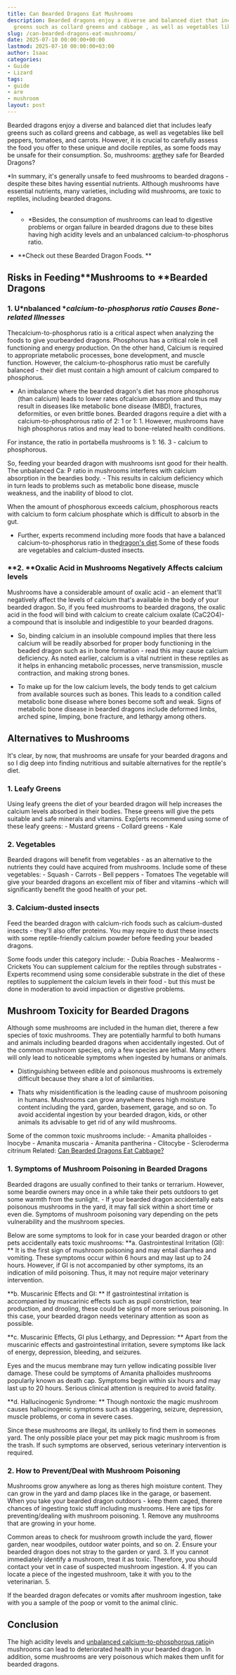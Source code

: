 ```yaml
---
title: Can Bearded Dragons Eat Mushrooms
description: Bearded dragons enjoy a diverse and balanced diet that includes leafy
  greens such as collard greens and cabbage , as well as vegetables like bell peppers,...
slug: /can-bearded-dragons-eat-mushrooms/
date: 2025-07-10 00:00:00+00:00
lastmod: 2025-07-10 00:00:00+03:00
author: Isaac
categories:
- Guide
- Lizard
tags:
- guide
- are
- mushroom
layout: post
---
```

Bearded dragons enjoy a diverse and balanced diet that includes leafy greens such as collard greens and cabbage, as well as vegetables like bell peppers, tomatoes, and carrots. However, it is crucial to carefully assess the food you offer to these unique and docile reptiles, as some foods may be unsafe for their consumption. So, mushrooms: [are](https://pestpolicy.com/are-blue-tailed-lizards-poisonous/)they safe for Bearded Dragons?

*In summary, it's generally unsafe to feed mushrooms to bearded dragons - despite these bites having essential nutrients. Although mushrooms have essential nutrients, many varieties, including wild mushrooms, are toxic to reptiles, including bearded dragons.

* - *Besides, the consumption of mushrooms can lead to digestive problems or organ failure in bearded dragons due to these bites having high acidity levels and an unbalanced calcium-to-phosphorus ratio.

* **Check out these Bearded Dragon Foods. **

##  Risks in Feeding**Mushrooms to ****Bearded Dragons**

###  **1. U***nbalanced **calcium-to-phosphorus ratio Causes Bone-related Illnesses*

Thecalcium-to-phosphorus ratio is a critical aspect when analyzing the foods to give yourbearded dragons. Phosphorus has a critical role in cell functioning and energy production. On the other hand, Calcium is required to appropriate metabolic processes, bone development, and muscle function. However, the calcium-to-phosphorus ratio must be carefully balanced - their diet must contain a high amount of calcium compared to phosphorus.

- An imbalance where the bearded dragon's diet has more phosphorus (than calcium) leads to lower rates ofcalcium absorption and thus may result in diseases like metabolic bone disease (MBD), fractures, deformities, or even brittle bones. Bearded dragons require a diet with a calcium-to-phosphorous ratio of 2: 1 or 1: 1. However, mushrooms have high phosphorus ratios and may lead to bone-related health conditions.

For instance, the ratio in portabella mushrooms is 1: 16. 3 - calcium to phosphorous.

So, feeding your bearded dragon with mushrooms isnt good for their health. The unbalanced Ca: P ratio in mushrooms interferes with calcium absorption in the beardies body. - This results in calcium deficiency which in turn leads to problems such as metabolic bone disease, muscle weakness, and the inability of blood to clot.

When the amount of phosphorous exceeds calcium, phosphorous reacts with calcium to form calcium phosphate which is difficult to absorb in the gut.

- Further, experts recommend including more foods that have a balanced calcium-to-phosphorus ratio in the[dragon's diet](https://pestpolicy.com/what-do-bearded-dragons-eat/).Some of these foods are vegetables and calcium-dusted insects.

###  **2. ****Oxalic Acid in Mushrooms Negatively Affects calcium levels**

Mushrooms have a considerable amount of oxalic acid - an element that'll negatively affect the levels of calcium that's available in the body of your bearded dragon. So, if you feed mushrooms to bearded dragons, the oxalic acid in the food will bind with calcium to create calcium oxalate (CaC2O4)- a compound that is insoluble and indigestible to your bearded dragons.

- So, binding calcium in an insoluble compound implies that there less calcium will be readily absorbed for proper body functioning in the beaded dragon such as in bone formation - read this may cause calcium deficiency. As noted earlier, calcium is a vital nutrient in these reptiles as it helps in enhancing metabolic processes, nerve transmission, muscle contraction, and making strong bones.

- To make up for the low calcium levels, the body tends to get calcium from available sources such as bones. This leads to a condition called metabolic bone disease where bones become soft and weak. Signs of metabolic bone disease in bearded dragons include deformed limbs, arched spine, limping, bone fracture, and lethargy among others.

##  Alternatives to Mushrooms

It's clear, by now, that mushrooms are unsafe for your bearded dragons and so I dig deep into finding nutritious and suitable alternatives for the reptile's diet.

###  1. Leafy Greens

Using leafy greens the diet of your bearded dragon will help increases the calcium levels absorbed in their bodies. These greens will give the pets suitable and safe minerals and vitamins. Exp[erts recommend using some of these leafy greens: - Mustard greens - Collard greens - Kale

###  2. Vegetables

Bearded dragons will benefit from vegetables - as an alternative to the nutrients they could have acquired from mushrooms. Include some of these vegetables: - Squash - Carrots - Bell peppers - Tomatoes The vegetable will give your bearded dragons an excellent mix of fiber and vitamins -which will significantly benefit the good health of your pet.

###  3. Calcium-dusted insects

Feed the bearded dragon with calcium-rich foods such as calcium-dusted insects - they'll also offer proteins. You may require to dust these insects with some reptile-friendly calcium powder before feeding your beaded dragons.

Some foods under this category include: - Dubia Roaches - Mealworms - Crickets You can supplement calcium for the reptiles through substrates - Experts recommend using some considerable substrate in the diet of these reptiles to supplement the calcium levels in their food - but this must be done in moderation to avoid impaction or digestive problems.

##  **Mushroom Toxicity for Bearded Dragons**

Although some mushrooms are included in the human diet, therere a few species of toxic mushrooms. They are potentially harmful to both humans and animals including bearded dragons when accidentally ingested. Out of the common mushroom species, only a few species are lethal. Many others will only lead to noticeable symptoms when ingested by humans or animals.

- Distinguishing between edible and poisonous mushrooms is extremely difficult because they share a lot of similarities.

- Thats why misidentification is the leading cause of mushroom poisoning in humans. Mushrooms can grow anywhere theres high moisture content including the yard, garden, basement, garage, and so on. To avoid accidental ingestion by your bearded dragon, kids, or other animals its advisable to get rid of any wild mushrooms.

Some of the common toxic mushrooms include: - Amanita phalloides - Inocybe - Amanita muscaria - Amanita pantherina - Clitocybe - Scleroderma citrinum Related: [Can Bearded Dragons Eat Cabbage? ](https://pestpolicy.com/can-bearded-dragons-eat-cabbage/)

###  **1. Symptoms of Mushroom Poisoning in Bearded Dragons**

Bearded dragons are usually confined to their tanks or terrarium. However, some beardie owners may once in a while take their pets outdoors to get some warmth from the sunlight. - If your bearded dragon accidentally eats poisonous mushrooms in the yard, it may fall sick within a short time or even die. Symptoms of mushroom poisoning vary depending on the pets vulnerability and the mushroom species.

Below are some symptoms to look for in case your bearded dragon or other pets accidentally eats toxic mushrooms: **a. Gastrointestinal Irritation (GI): ** It is the first sign of mushroom poisoning and may entail diarrhea and vomiting. These symptoms occur within 6 hours and may last up to 24 hours. However, if GI is not accompanied by other symptoms, its an indication of mild poisoning. Thus, it may not require major veterinary intervention.

**b. Muscarinic Effects and GI: ** If gastrointestinal irritation is accompanied by muscarinic effects such as pupil constriction, tear production, and drooling, these could be signs of more serious poisoning. In this case, your bearded dragon needs veterinary attention as soon as possible.

**c. Muscarinic Effects, GI plus Lethargy, and Depression: ** Apart from the muscarinic effects and gastrointestinal irritation, severe symptoms like lack of energy, depression, bleeding, and seizures.

Eyes and the mucus membrane may turn yellow indicating possible liver damage. These could be symptoms of Amanita phalloides mushrooms popularly known as death cap. Symptoms begin within six hours and may last up to 20 hours. Serious clinical attention is required to avoid fatality.

**d. Hallucinogenic Syndrome: ** Though nontoxic the magic mushroom causes hallucinogenic symptoms such as staggering, seizure, depression, muscle problems, or coma in severe cases.

Since these mushrooms are illegal, its unlikely to find them in someones yard. The only possible place your pet may pick magic mushroom is from the trash. If such symptoms are observed, serious veterinary intervention is required.

###  **2. How to Prevent/Deal with Mushroom Poisoning**

Mushrooms grow anywhere as long as theres high moisture content. They can grow in the yard and damp places like in the garage, or basement. When you take your bearded dragon outdoors - keep them caged, therere chances of ingesting toxic stuff including mushrooms. Here are tips for preventing/dealing with mushroom poisoning. 1. Remove any mushrooms that are growing in your home.

Common areas to check for mushroom growth include the yard, flower garden, near woodpiles, outdoor water points, and so on. 2. Ensure your bearded dragon does not stray to the garden or yard. 3. If you cannot immediately identify a mushroom, treat it as toxic. Therefore, you should contact your vet in case of suspected mushroom ingestion. 4. If you can locate a piece of the ingested mushroom, take it with you to the veterinarian. 5.

If the bearded dragon defecates or vomits after mushroom ingestion, take with you a sample of the poop or vomit to the animal clinic.

##  **Conclusion**

The high acidity levels and [unbalanced calcium-to-phosphorous ratio](https://www.canr.msu.edu/news/which_pet_is_right_for_me)in mushrooms can lead to deteriorated health in your bearded dragon. In addition, some mushrooms are very poisonous which makes them unfit for bearded dragons.
